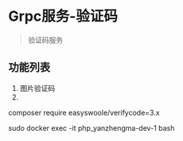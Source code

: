 # Grpc服务-验证码

> 验证码服务


## 功能列表

1. 图片验证码
2. 


   composer require easyswoole/verifycode=3.x

sudo docker exec -it php_yanzhengma-dev-1 bash